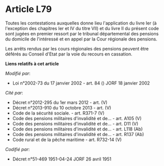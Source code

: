 # Article L79

Toutes les contestations auxquelles donne lieu l'application du livre Ier (à l'exception des chapitres Ier et IV du titre
VII) et du livre II du présent code sont jugées en premier ressort par le tribunal départemental des pensions du domicile de
l'intéressé et en appel par la Cour régionale des pensions.

Les arrêts rendus par les cours régionales des pensions peuvent être déférés au Conseil d'Etat par la voie du recours en
cassation.

**Liens relatifs à cet article**

_Modifié par_:

  - Loi n°2002-73 du 17 janvier 2002 - art. 84 () JORF 18 janvier 2002

_Cité par_:

  - Décret n°2012-295 du 1er mars 2012 - art. (V)
  - Décret n°2013-910 du 10 octobre 2013 - art. (V)
  - Code de la sécurité sociale. - art. R371-7 (V)
  - Code des pensions militaires d'invalidité et de... - art. A105 (V)
  - Code des pensions militaires d'invalidité et de... - art. D11 (V)
  - Code des pensions militaires d'invalidité et de... - art. L118 (Ab)
  - Code des pensions militaires d'invalidité et de... - art. R137 (Ab)
  - Code rural et de la pêche maritime - art. R732-14 (V)

_Codifié par_:

  - Décret n°51-469 1951-04-24 JORF 26 avril 1951
